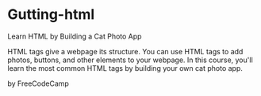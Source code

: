 # Gutting-html
Learn HTML by Building a Cat Photo App

HTML tags give a webpage its structure. You can use HTML tags to add photos, buttons, and other elements to your webpage.
In this course, you'll learn the most common HTML tags by building your own cat photo app.

by FreeCodeCamp
